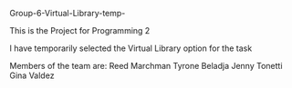 Group-6-Virtual-Library-temp-

This is the Project for Programming 2

I have temporarily selected the Virtual Library option for the task

Members of the team are:
Reed Marchman
Tyrone Beladja
Jenny Tonetti
Gina Valdez
